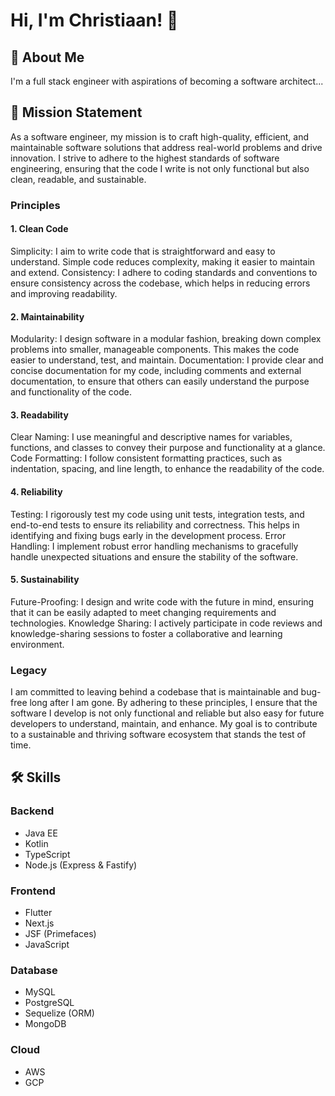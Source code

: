 
# Hi, I'm Christiaan! 👋

## 🚀 About Me
I'm a full stack engineer with aspirations of becoming a software architect...

## 📜 Mission Statement

As a software engineer, my mission is to craft high-quality, efficient, and maintainable software solutions that address real-world problems and drive innovation. I strive to adhere to the highest standards of software engineering, ensuring that the code I write is not only functional but also clean, readable, and sustainable.

### Principles

#### 1. Clean Code
Simplicity: I aim to write code that is straightforward and easy to understand. Simple code reduces complexity, making it easier to maintain and extend.
Consistency: I adhere to coding standards and conventions to ensure consistency across the codebase, which helps in reducing errors and improving readability.

#### 2. Maintainability
Modularity: I design software in a modular fashion, breaking down complex problems into smaller, manageable components. This makes the code easier to understand, test, and maintain.
Documentation: I provide clear and concise documentation for my code, including comments and external documentation, to ensure that others can easily understand the purpose and functionality of the code.

#### 3. Readability
Clear Naming: I use meaningful and descriptive names for variables, functions, and classes to convey their purpose and functionality at a glance.
Code Formatting: I follow consistent formatting practices, such as indentation, spacing, and line length, to enhance the readability of the code.

#### 4. Reliability
Testing: I rigorously test my code using unit tests, integration tests, and end-to-end tests to ensure its reliability and correctness. This helps in identifying and fixing bugs early in the development process.
Error Handling: I implement robust error handling mechanisms to gracefully handle unexpected situations and ensure the stability of the software.

#### 5. Sustainability
Future-Proofing: I design and write code with the future in mind, ensuring that it can be easily adapted to meet changing requirements and technologies.
Knowledge Sharing: I actively participate in code reviews and knowledge-sharing sessions to foster a collaborative and learning environment.


### Legacy

I am committed to leaving behind a codebase that is maintainable and bug-free long after I am gone. By adhering to these principles, I ensure that the software I develop is not only functional and reliable but also easy for future developers to understand, maintain, and enhance. My goal is to contribute to a sustainable and thriving software ecosystem that stands the test of time.

## 🛠 Skills

### Backend
- Java EE
- Kotlin
- TypeScript
- Node.js (Express & Fastify)

### Frontend
- Flutter
- Next.js
- JSF (Primefaces)
- JavaScript

### Database
- MySQL
- PostgreSQL
- Sequelize (ORM)
- MongoDB

### Cloud
- AWS
- GCP
